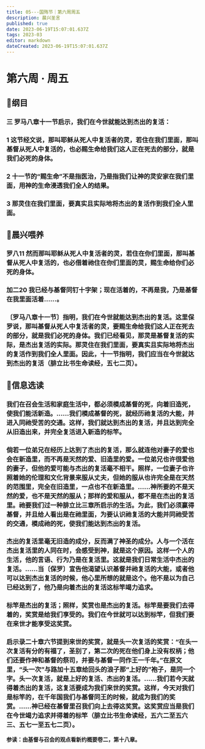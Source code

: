 ```yaml
---
title: 05---国殇节｜第六周周五
description: 晨兴圣言
published: true
date: 2023-06-19T15:07:01.637Z
tags: 2023-03
editor: markdown
dateCreated: 2023-06-19T15:07:01.637Z
---
```


# 第六周 · 周五
## 📖纲目

### 三	罗马八章十一节启示，我们在今世就能达到杰出的复活：

### 1	这节经文说，那叫耶稣从死人中复活者的灵，若住在我们里面，那叫基督从死人中复活的，也必赐生命给我们这人正在死去的部分，就是我们必死的身体。

### 2	十一节的“赐生命”不是指医治，乃是指我们让神的灵安家在我们里面，用神的生命浸透我们全人的结果。

### 3	那灵住在我们里面，要真实且实际地将杰出的复活作到我们全人里面。

## 📖晨兴喂养

### 罗八11	然而那叫耶稣从死人中复活者的灵，若住在你们里面，那叫基督从死人中复活的，也必借着祂住在你们里面的灵，赐生命给你们必死的身体。

### 加二20	我已经与基督同钉十字架；现在活着的，不再是我，乃是基督在我里面活着……。

### 〔罗马八章十一节〕指明，我们在今世就能达到杰出的复活。这里保罗说，那叫基督从死人中复活者的灵，要赐生命给我们这人正在死去的部分，就是我们必死的身体。我们已经看见，那灵是基督复活的实际，是杰出复活的实际。那灵住在我们里面，要真实且实际地将杰出的复活作到我们全人里面。因此，十一节指明，我们应当在今世就达到杰出的复活（腓立比书生命读经，五七二页）。

## 📖信息选读

### 我们在召会生活和家庭生活中，都必须模成基督的死，向着旧造死，使我们能活新造。……我们模成基督的死，就经历祂复活的大能，并进入同祂受苦的交通。这样，我们就达到杰出的复活，并且达到完全从旧造出来，并完全复活进入新造的标竿。

### 倘若一位弟兄在经历上达到了杰出的复活，那么就连他对妻子的爱也会在新造里，而不再是天然的爱、旧造里的爱。一位弟兄也许很爱他的妻子，但他的爱可能与杰出的复活毫不相干。照样，一位妻子也许照着她的伦理和文化背景来服从丈夫，但她的服从也许完全是在天然的范围里，完全在旧造里，一点也不在新造里。……神所要的不是天然的爱，也不是天然的服从；那样的爱和服从，都不是在杰出的复活里。祂要我们过一种腓立比三章所启示的生活。为此，我们必须赢得基督，并且给人看出是在祂里面，为要认识祂复活的大能并同祂受苦的交通，模成祂的死，使我们能达到杰出的复活。

### 杰出的复活里毫无旧造的成分，反而满了神圣的成分。人与一个活在杰出复活里的人同在时，会感受到神，就是这个原因。这样一个人的生活，他的言语、行为乃是在复活里。这就是我们日常生活中杰出的复活。……当〔保罗〕宣告他渴望认识基督并祂复活的大能，或者他可以达到杰出复活的时候，他心里所想的就是这个。他不是以为自己已经达到了，他乃是向着杰出的复活这标竿竭力追求。

### 标竿是杰出的复活；照样，奖赏也是杰出的复活。标竿是要我们去得着的，奖赏是给我们享受的。我们在今世就可以达到标竿，但我们要在来世才能享受这奖赏。

### 启示录二十章六节提到来世的奖赏，就是头一次复活的奖赏：“在头一次复活有分的有福了，圣别了，第二次的死在他们身上没有权柄；他们还要作神和基督的祭司，并要与基督一同作王一千年。”在原文里，“头一次”与路加十五章给回头的浪子那“上好的”袍子，是同一个字。头一次复活，就是上好的复活、杰出的复活。……我们若今天就得着杰出的复活，这复活要成为我们来世的奖赏。这样，今天对我们是标竿的，在千年国我们与基督同王的时候，就成为我们的奖赏。……神已经在基督里召我们向上去得这奖赏。这奖赏应当是我们在今世竭力追求并得着的标竿（腓立比书生命读经，五六二至五六三、五七一至五七二页）。

**参读：由基督与召会的观点看新约概要卷二，第十八章。**